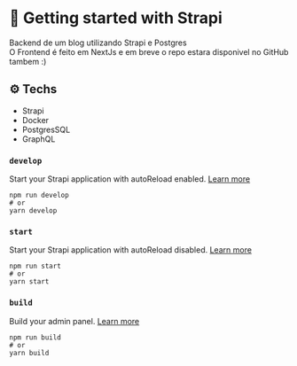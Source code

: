 # 🚀 Getting started with Strapi

Backend de um blog utilizando Strapi e Postgres
<br />
O Frontend é feito em NextJs e em breve o repo estara disponivel no GitHub tambem :)

## ⚙️ Techs

- Strapi
- Docker
- PostgresSQL
- GraphQL

### `develop`

Start your Strapi application with autoReload enabled. [Learn more](https://docs.strapi.io/developer-docs/latest/developer-resources/cli/CLI.html#strapi-develop)

```
npm run develop
# or
yarn develop
```

### `start`

Start your Strapi application with autoReload disabled. [Learn more](https://docs.strapi.io/developer-docs/latest/developer-resources/cli/CLI.html#strapi-start)

```
npm run start
# or
yarn start
```

### `build`

Build your admin panel. [Learn more](https://docs.strapi.io/developer-docs/latest/developer-resources/cli/CLI.html#strapi-build)

```
npm run build
# or
yarn build
```
